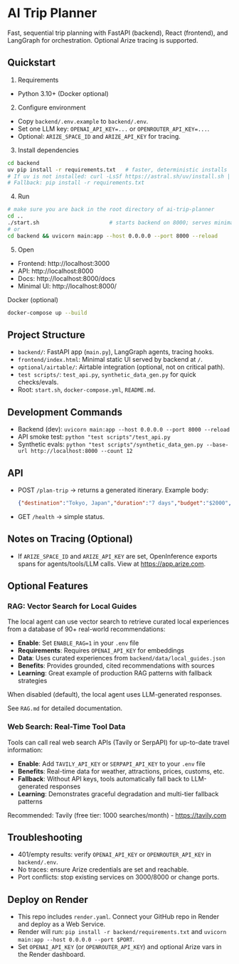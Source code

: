 # AI Trip Planner

Fast, sequential trip planning with FastAPI (backend), React (frontend), and LangGraph for orchestration. Optional Arize tracing is supported.

## Quickstart

1) Requirements
- Python 3.10+ (Docker optional)

2) Configure environment
- Copy `backend/.env.example` to `backend/.env`.
- Set one LLM key: `OPENAI_API_KEY=...` or `OPENROUTER_API_KEY=...`.
- Optional: `ARIZE_SPACE_ID` and `ARIZE_API_KEY` for tracing.

3) Install dependencies
```bash
cd backend
uv pip install -r requirements.txt   # faster, deterministic installs
# If uv is not installed: curl -LsSf https://astral.sh/uv/install.sh | sh
# Fallback: pip install -r requirements.txt
```

4) Run
```bash
# make sure you are back in the root directory of ai-trip-planner
cd ..
./start.sh                      # starts backend on 8000; serves minimal UI at '/'
# or
cd backend && uvicorn main:app --host 0.0.0.0 --port 8000 --reload
```

5) Open
- Frontend: http://localhost:3000
- API: http://localhost:8000
- Docs: http://localhost:8000/docs
 - Minimal UI: http://localhost:8000/

Docker (optional)
```bash
docker-compose up --build
```

## Project Structure
- `backend/`: FastAPI app (`main.py`), LangGraph agents, tracing hooks.
- `frontend/index.html`: Minimal static UI served by backend at `/`.
- `optional/airtable/`: Airtable integration (optional, not on critical path).
- `test scripts/`: `test_api.py`, `synthetic_data_gen.py` for quick checks/evals.
- Root: `start.sh`, `docker-compose.yml`, `README.md`.

## Development Commands
- Backend (dev): `uvicorn main:app --host 0.0.0.0 --port 8000 --reload`
- API smoke test: `python "test scripts"/test_api.py`
- Synthetic evals: `python "test scripts"/synthetic_data_gen.py --base-url http://localhost:8000 --count 12`

## API
- POST `/plan-trip` → returns a generated itinerary.
  Example body:
  ```json
  {"destination":"Tokyo, Japan","duration":"7 days","budget":"$2000","interests":"food, culture"}
  ```
- GET `/health` → simple status.

## Notes on Tracing (Optional)
- If `ARIZE_SPACE_ID` and `ARIZE_API_KEY` are set, OpenInference exports spans for agents/tools/LLM calls. View at https://app.arize.com.

## Optional Features

### RAG: Vector Search for Local Guides

The local agent can use vector search to retrieve curated local experiences from a database of 90+ real-world recommendations:

- **Enable**: Set `ENABLE_RAG=1` in your `.env` file
- **Requirements**: Requires `OPENAI_API_KEY` for embeddings
- **Data**: Uses curated experiences from `backend/data/local_guides.json`
- **Benefits**: Provides grounded, cited recommendations with sources
- **Learning**: Great example of production RAG patterns with fallback strategies

When disabled (default), the local agent uses LLM-generated responses.

See `RAG.md` for detailed documentation.

### Web Search: Real-Time Tool Data

Tools can call real web search APIs (Tavily or SerpAPI) for up-to-date travel information:

- **Enable**: Add `TAVILY_API_KEY` or `SERPAPI_API_KEY` to your `.env` file
- **Benefits**: Real-time data for weather, attractions, prices, customs, etc.
- **Fallback**: Without API keys, tools automatically fall back to LLM-generated responses
- **Learning**: Demonstrates graceful degradation and multi-tier fallback patterns

Recommended: Tavily (free tier: 1000 searches/month) - https://tavily.com

## Troubleshooting
- 401/empty results: verify `OPENAI_API_KEY` or `OPENROUTER_API_KEY` in `backend/.env`.
- No traces: ensure Arize credentials are set and reachable.
- Port conflicts: stop existing services on 3000/8000 or change ports.

## Deploy on Render
- This repo includes `render.yaml`. Connect your GitHub repo in Render and deploy as a Web Service.
- Render will run: `pip install -r backend/requirements.txt` and `uvicorn main:app --host 0.0.0.0 --port $PORT`.
- Set `OPENAI_API_KEY` (or `OPENROUTER_API_KEY`) and optional Arize vars in the Render dashboard.
